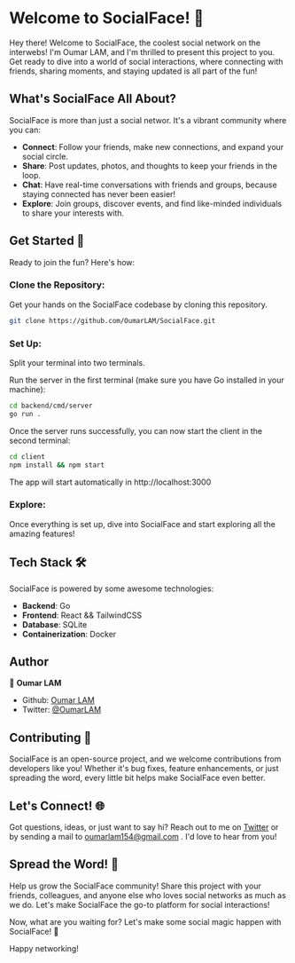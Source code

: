 # Welcome to SocialFace! 🚀

Hey there! Welcome to SocialFace, the coolest social network on the interwebs! I'm Oumar LAM, and I'm thrilled to present this project to you. Get ready to dive into a world of social interactions, where connecting with friends, sharing moments, and staying updated is all part of the fun!

## What's SocialFace All About?

SocialFace is more than just a social networ. It's a vibrant community where you can:
- **Connect**: Follow your friends, make new connections, and expand your social circle.
- **Share**: Post updates, photos, and thoughts to keep your friends in the loop.
- **Chat**: Have real-time conversations with friends and groups, because staying connected has never been easier!
- **Explore**: Join groups, discover events, and find like-minded individuals to share your interests with.

## Get Started 🚀

Ready to join the fun? Here's how:

### Clone the Repository:

 Get your hands on the SocialFace codebase by cloning this repository.

```bash
git clone https://github.com/OumarLAM/SocialFace.git
```

### Set Up: 
Split your terminal into two terminals.

Run the server in the first terminal (make sure you have Go installed in your machine):

```bash
cd backend/cmd/server
go run .
```

Once the server runs successfully, you can now start the client in the second terminal:

```bash
cd client
npm install && npm start
```

The app will start automatically in http://localhost:3000

### Explore:
Once everything is set up, dive into SocialFace and start exploring all the amazing features!

## Tech Stack 🛠️

SocialFace is powered by some awesome technologies:
- **Backend**: Go
- **Frontend**: React && TailwindCSS
- **Database**: SQLite
- **Containerization**: Docker

## Author

👤 **Oumar LAM**

- Github: [Oumar LAM](https://github.com/OumarLAM)
- Twitter: [@OumarLAM](https://twitter.com/oumarlam_fcb)

## Contributing 🤝

SocialFace is an open-source project, and we welcome contributions from developers like you! Whether it's bug fixes, feature enhancements, or just spreading the word, every little bit helps make SocialFace even better.

## Let's Connect! 🌐

Got questions, ideas, or just want to say hi? Reach out to me on [Twitter](https://twitter.com/OumarLAM) or by sending a mail to oumarlam154@gmail.com . I'd love to hear from you!

## Spread the Word! 📣

Help us grow the SocialFace community! Share this project with your friends, colleagues, and anyone else who loves social networks as much as we do. Let's make SocialFace the go-to platform for social interactions!

Now, what are you waiting for? Let's make some social magic happen with SocialFace! 💫

Happy networking!
